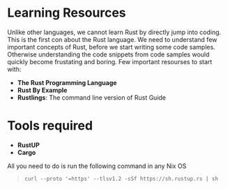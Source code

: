 # Learning Resources
Unlike other languages, we cannot learn Rust by directly jump into coding. 
This is the first con about the Rust language.
We need to understand few important concepts of Rust, before we start writing some code samples. Otherwise understanding the code snippets from code samples would quickly become frustating and boring. 
Few important resourses to start with:
* **The Rust Programming Language**
* **Rust By Example**
* **Rustlings**: The command line version of Rust Guide

# Tools required
* **RustUP**
* **Cargo**

All you need to do is run the following command in any Nix OS

> ```curl --proto '=https' --tlsv1.2 -sSf https://sh.rustup.rs | sh```

